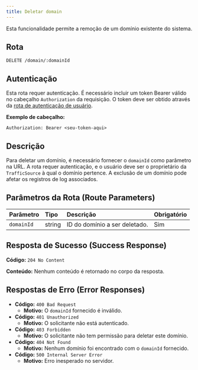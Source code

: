 ```yaml
---
title: Deletar domain
---
```


Esta funcionalidade permite a remoção de um domínio existente do sistema.

## Rota

`DELETE /domain/:domainId`

## Autenticação

Esta rota requer autenticação. É necessário incluir um token Bearer válido no cabeçalho `Authorization` da requisição. O token deve ser obtido através da [rota de autenticação de usuário](/user/authuser/).

**Exemplo de cabeçalho:**

```
Authorization: Bearer <seu-token-aqui>
```

## Descrição

Para deletar um domínio, é necessário fornecer o `domainId` como parâmetro na URL. A rota requer autenticação, e o usuário deve ser o proprietário da `TrafficSource` à qual o domínio pertence. A exclusão de um domínio pode afetar os registros de log associados.

## Parâmetros da Rota (Route Parameters)

| Parâmetro  | Tipo   | Descrição                     | Obrigatório |
| :--------- | :----- | :---------------------------- | :---------- |
| `domainId` | string | ID do domínio a ser deletado. | Sim         |

## Resposta de Sucesso (Success Response)

**Código:** `204 No Content`

**Conteúdo:** Nenhum conteúdo é retornado no corpo da resposta.

## Respostas de Erro (Error Responses)

- **Código:** `400 Bad Request`
  - **Motivo:** O `domainId` fornecido é inválido.
- **Código:** `401 Unauthorized`
  - **Motivo:** O solicitante não está autenticado.
- **Código:** `403 Forbidden`
  - **Motivo:** O solicitante não tem permissão para deletar este domínio.
- **Código:** `404 Not Found`
  - **Motivo:** Nenhum domínio foi encontrado com o `domainId` fornecido.
- **Código:** `500 Internal Server Error`
  - **Motivo:** Erro inesperado no servidor.
